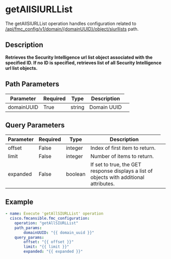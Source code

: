# getAllSIURLList

The getAllSIURLList operation handles configuration related to [/api/fmc_config/v1/domain/{domainUUID}/object/siurllists](/paths//api/fmc_config/v1/domain/{domain_uuid}/object/siurllists.md) path.&nbsp;
## Description
**Retrieves the Security Intelligence url list object associated with the specified ID. If no ID is specified, retrieves list of all Security Intelligence url list objects.**

## Path Parameters
| Parameter | Required | Type | Description |
| --------- | -------- | ---- | ----------- |
| domainUUID | True | string <td colspan=3> Domain UUID |

## Query Parameters
| Parameter | Required | Type | Description |
| --------- | -------- | ---- | ----------- |
| offset | False | integer <td colspan=3> Index of first item to return. |
| limit | False | integer <td colspan=3> Number of items to return. |
| expanded | False | boolean <td colspan=3> If set to true, the GET response displays a list of objects with additional attributes. |

## Example
```yaml
- name: Execute 'getAllSIURLList' operation
  cisco.fmcansible.fmc_configuration:
    operation: "getAllSIURLList"
    path_params:
        domainUUID: "{{ domain_uuid }}"
    query_params:
        offset: "{{ offset }}"
        limit: "{{ limit }}"
        expanded: "{{ expanded }}"

```